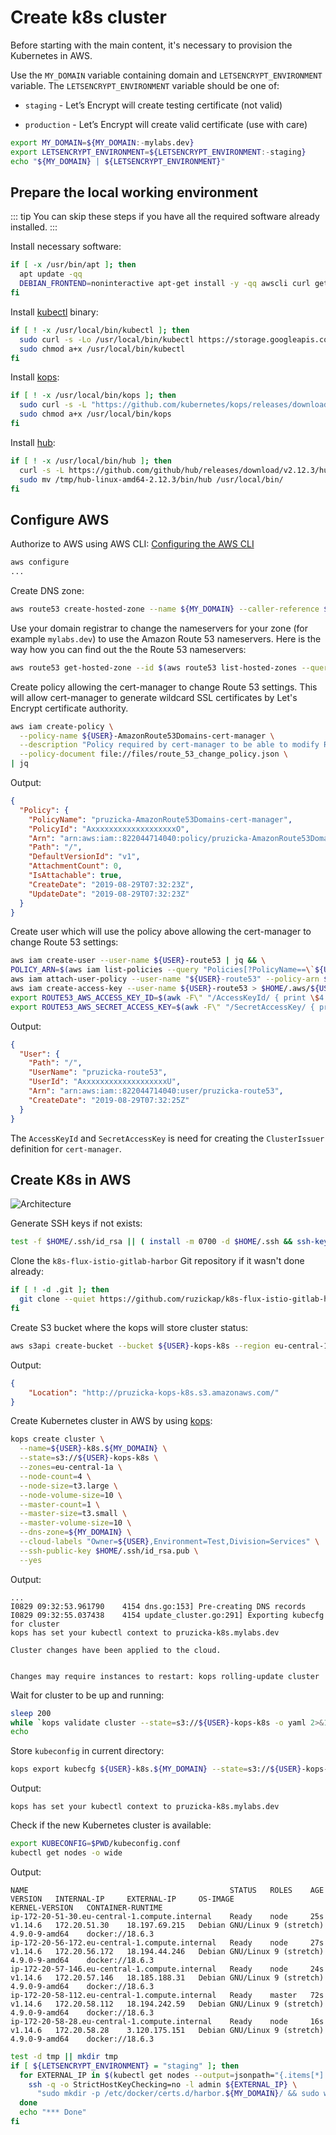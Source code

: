 # Create k8s cluster

Before starting with the main content, it's necessary to provision
the Kubernetes in AWS.

Use the `MY_DOMAIN` variable containing domain and `LETSENCRYPT_ENVIRONMENT`
variable.
The `LETSENCRYPT_ENVIRONMENT` variable should be one of:

* `staging` - Let’s Encrypt will create testing certificate (not valid)

* `production` - Let’s Encrypt will create valid certificate (use with care)

```bash
export MY_DOMAIN=${MY_DOMAIN:-mylabs.dev}
export LETSENCRYPT_ENVIRONMENT=${LETSENCRYPT_ENVIRONMENT:-staging}
echo "${MY_DOMAIN} | ${LETSENCRYPT_ENVIRONMENT}"
```

## Prepare the local working environment

::: tip
You can skip these steps if you have all the required software already
installed.
:::

Install necessary software:

```bash
if [ -x /usr/bin/apt ]; then
  apt update -qq
  DEBIAN_FRONTEND=noninteractive apt-get install -y -qq awscli curl gettext-base git jq openssh-client sudo wget > /dev/null
fi
```

Install [kubectl](https://github.com/kubernetes/kubectl) binary:

```bash
if [ ! -x /usr/local/bin/kubectl ]; then
  sudo curl -s -Lo /usr/local/bin/kubectl https://storage.googleapis.com/kubernetes-release/release/$(curl -s https://storage.googleapis.com/kubernetes-release/release/stable.txt)/bin/linux/amd64/kubectl
  sudo chmod a+x /usr/local/bin/kubectl
fi
```

Install [kops](https://github.com/kubernetes/kops):

```bash
if [ ! -x /usr/local/bin/kops ]; then
  sudo curl -s -L "https://github.com/kubernetes/kops/releases/download/1.14.0-alpha.3/kops-linux-amd64" > /usr/local/bin/kops
  sudo chmod a+x /usr/local/bin/kops
fi
```

Install [hub](https://hub.github.com/):

```bash
if [ ! -x /usr/local/bin/hub ]; then
  curl -s -L https://github.com/github/hub/releases/download/v2.12.3/hub-linux-amd64-2.12.3.tgz | tar xzf - -C /tmp/
  sudo mv /tmp/hub-linux-amd64-2.12.3/bin/hub /usr/local/bin/
fi
```

## Configure AWS

Authorize to AWS using AWS CLI: [Configuring the AWS CLI](https://docs.aws.amazon.com/cli/latest/userguide/cli-chap-configure.html)

```bash
aws configure
...
```

Create DNS zone:

```bash
aws route53 create-hosted-zone --name ${MY_DOMAIN} --caller-reference ${MY_DOMAIN}
```

Use your domain registrar to change the nameservers for your zone (for example
`mylabs.dev`) to use the Amazon Route 53 nameservers. Here is the way how you
can find out the the Route 53 nameservers:

```bash
aws route53 get-hosted-zone --id $(aws route53 list-hosted-zones --query "HostedZones[?Name==\`${MY_DOMAIN}.\`].Id" --output text) --query "DelegationSet.NameServers"
```

Create policy allowing the cert-manager to change Route 53 settings. This will
allow cert-manager to generate wildcard SSL certificates by Let's Encrypt
certificate authority.

```bash
aws iam create-policy \
  --policy-name ${USER}-AmazonRoute53Domains-cert-manager \
  --description "Policy required by cert-manager to be able to modify Route 53 when generating wildcard certificates using Lets Encrypt" \
  --policy-document file://files/route_53_change_policy.json \
| jq
```

Output:

```json
{
  "Policy": {
    "PolicyName": "pruzicka-AmazonRoute53Domains-cert-manager",
    "PolicyId": "AxxxxxxxxxxxxxxxxxxxO",
    "Arn": "arn:aws:iam::822044714040:policy/pruzicka-AmazonRoute53Domains-cert-manager",
    "Path": "/",
    "DefaultVersionId": "v1",
    "AttachmentCount": 0,
    "IsAttachable": true,
    "CreateDate": "2019-08-29T07:32:23Z",
    "UpdateDate": "2019-08-29T07:32:23Z"
  }
}
```

Create user which will use the policy above allowing the cert-manager to change
Route 53 settings:

```bash
aws iam create-user --user-name ${USER}-route53 | jq && \
POLICY_ARN=$(aws iam list-policies --query "Policies[?PolicyName==\`${USER}-AmazonRoute53Domains-cert-manager\`].{ARN:Arn}" --output text) && \
aws iam attach-user-policy --user-name "${USER}-route53" --policy-arn $POLICY_ARN && \
aws iam create-access-key --user-name ${USER}-route53 > $HOME/.aws/${USER}-route53-${MY_DOMAIN} && \
export ROUTE53_AWS_ACCESS_KEY_ID=$(awk -F\" "/AccessKeyId/ { print \$4 }" $HOME/.aws/${USER}-route53-${MY_DOMAIN}) && \
export ROUTE53_AWS_SECRET_ACCESS_KEY=$(awk -F\" "/SecretAccessKey/ { print \$4 }" $HOME/.aws/${USER}-route53-${MY_DOMAIN})
```

Output:

```json
{
  "User": {
    "Path": "/",
    "UserName": "pruzicka-route53",
    "UserId": "AxxxxxxxxxxxxxxxxxxxU",
    "Arn": "arn:aws:iam::822044714040:user/pruzicka-route53",
    "CreateDate": "2019-08-29T07:32:25Z"
  }
}
```

The `AccessKeyId` and `SecretAccessKey` is need for creating the `ClusterIssuer`
definition for `cert-manager`.

## Create K8s in AWS

![Architecture](https://raw.githubusercontent.com/aws-samples/eks-workshop/65b766c494a5b4f5420b2912d8373c4957163541/static/images/3-service-animated.gif
"Architecture")

Generate SSH keys if not exists:

```bash
test -f $HOME/.ssh/id_rsa || ( install -m 0700 -d $HOME/.ssh && ssh-keygen -b 2048 -t rsa -f $HOME/.ssh/id_rsa -q -N "" )
```

Clone the `k8s-flux-istio-gitlab-harbor` Git repository if it wasn't done already:

```bash
if [ ! -d .git ]; then
  git clone --quiet https://github.com/ruzickap/k8s-flux-istio-gitlab-harbor && cd k8s-flux-istio-gitlab-harbor
fi
```

Create S3 bucket where the kops will store cluster status:

```bash
aws s3api create-bucket --bucket ${USER}-kops-k8s --region eu-central-1 --create-bucket-configuration LocationConstraint=eu-central-1 | jq
```

Output:

```json
{
    "Location": "http://pruzicka-kops-k8s.s3.amazonaws.com/"
}
```

Create Kubernetes cluster in AWS by using [kops](https://github.com/kubernetes/kops):

```bash
kops create cluster \
  --name=${USER}-k8s.${MY_DOMAIN} \
  --state=s3://${USER}-kops-k8s \
  --zones=eu-central-1a \
  --node-count=4 \
  --node-size=t3.large \
  --node-volume-size=10 \
  --master-count=1 \
  --master-size=t3.small \
  --master-volume-size=10 \
  --dns-zone=${MY_DOMAIN} \
  --cloud-labels "Owner=${USER},Environment=Test,Division=Services" \
  --ssh-public-key $HOME/.ssh/id_rsa.pub \
  --yes
```

Output:

```text
...
I0829 09:32:53.961790    4154 dns.go:153] Pre-creating DNS records
I0829 09:32:55.037438    4154 update_cluster.go:291] Exporting kubecfg for cluster
kops has set your kubectl context to pruzicka-k8s.mylabs.dev

Cluster changes have been applied to the cloud.


Changes may require instances to restart: kops rolling-update cluster
```

Wait for cluster to be up and running:

```bash
sleep 200
while `kops validate cluster --state=s3://${USER}-kops-k8s -o yaml 2>&1 | grep -q failures`; do sleep 5; echo -n .; done
echo
```

Store `kubeconfig` in current directory:

```bash
kops export kubecfg ${USER}-k8s.${MY_DOMAIN} --state=s3://${USER}-kops-k8s --kubeconfig kubeconfig.conf
```

Output:

```text
kops has set your kubectl context to pruzicka-k8s.mylabs.dev
```

Check if the new Kubernetes cluster is available:

```bash
export KUBECONFIG=$PWD/kubeconfig.conf
kubectl get nodes -o wide
```

Output:

```text
NAME                                             STATUS   ROLES    AGE   VERSION   INTERNAL-IP     EXTERNAL-IP     OS-IMAGE                       KERNEL-VERSION   CONTAINER-RUNTIME
ip-172-20-51-30.eu-central-1.compute.internal    Ready    node     25s   v1.14.6   172.20.51.30    18.197.69.215   Debian GNU/Linux 9 (stretch)   4.9.0-9-amd64    docker://18.6.3
ip-172-20-56-172.eu-central-1.compute.internal   Ready    node     27s   v1.14.6   172.20.56.172   18.194.44.246   Debian GNU/Linux 9 (stretch)   4.9.0-9-amd64    docker://18.6.3
ip-172-20-57-146.eu-central-1.compute.internal   Ready    node     24s   v1.14.6   172.20.57.146   18.185.188.31   Debian GNU/Linux 9 (stretch)   4.9.0-9-amd64    docker://18.6.3
ip-172-20-58-112.eu-central-1.compute.internal   Ready    master   72s   v1.14.6   172.20.58.112   18.194.242.59   Debian GNU/Linux 9 (stretch)   4.9.0-9-amd64    docker://18.6.3
ip-172-20-58-28.eu-central-1.compute.internal    Ready    node     16s   v1.14.6   172.20.58.28    3.120.175.151   Debian GNU/Linux 9 (stretch)   4.9.0-9-amd64    docker://18.6.3
```

```bash
test -d tmp || mkdir tmp
if [ ${LETSENCRYPT_ENVIRONMENT} = "staging" ]; then
  for EXTERNAL_IP in $(kubectl get nodes --output=jsonpath="{.items[*].status.addresses[?(@.type==\"ExternalIP\")].address}"); do
    ssh -q -o StrictHostKeyChecking=no -l admin ${EXTERNAL_IP} \
      "sudo mkdir -p /etc/docker/certs.d/harbor.${MY_DOMAIN}/ && sudo wget -q https://letsencrypt.org/certs/fakelerootx1.pem -O /etc/docker/certs.d/harbor.${MY_DOMAIN}/ca.crt"
  done
  echo "*** Done"
fi
```
